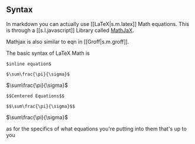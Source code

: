 

## Syntax

In markdown you can actually use [[LaTeX|s.m.latex]] Math equations. This is through a [[s.l.javascript]] Library called [MathJaX](https://www.mathjax.org/). 

Mathjax is also similar to eqn in [[Groff|s.m.groff]].

The basic syntax of LaTeX Math is 

`$inline equation$`

`$\sum\frac{\pi}{\sigma}$`

$\sum\frac{\pi}{\sigma}$

`$$Centered Equations$$`

`$$\sum\frac{\pi}{\sigma}$$`

$\sum\frac{\pi}{\sigma}$

as for the specifics of what equations you're putting into them that's up to you
